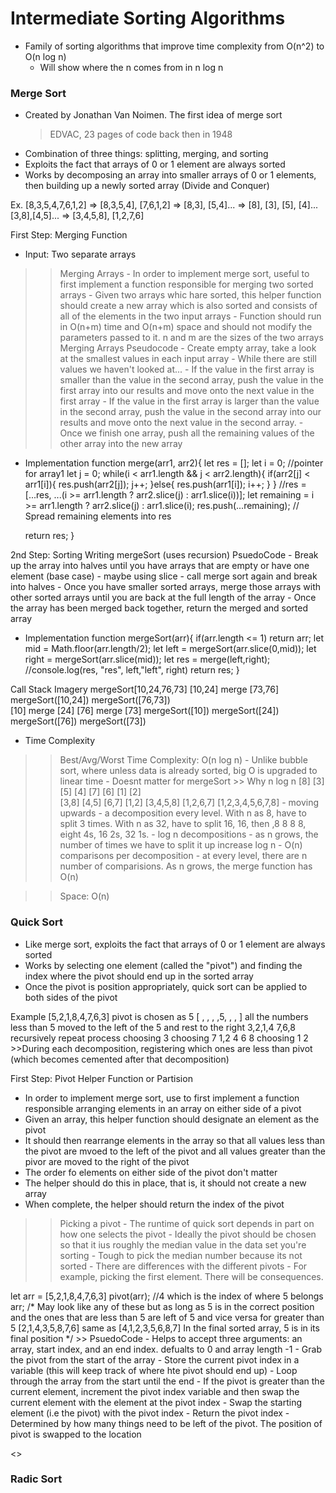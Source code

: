 # Intermediate Sorting Algorithms
- Family of sorting algorithms that improve time complexity from O(n^2) to O(n log n)
    - Will show where the n comes from in n log n
### Merge Sort
- Created by Jonathan Van Noimen. The first idea of merge sort
    > EDVAC, 23 pages of code back then in 1948
- Combination of three things: splitting, merging, and sorting
- Exploits the fact that arrays of 0 or 1 element are always sorted
- Works by decomposing an array into smaller arrays of 0 or 1 elements, then building up a newly sorted array (Divide and Conquer)

Ex.
[8,3,5,4,7,6,1,2] => [8,3,5,4], [7,6,1,2] => [8,3], [5,4]... => [8], [3], [5], [4]...
[3,8],[4,5]... => [3,4,5,8], [1,2,7,6]

First Step: Merging Function
- Input: Two separate arrays
>> Merging Arrays
    - In order to implement merge sort, useful to first implement a function responsible for merging two sorted arrays
    - Given two arrays whic hare sorted, this helper function should create a new array which is also sorted and consists of all of the elements in the two input arrays
    - Function should run in O(n+m) time and O(n+m) space and should not modify the parameters passed to it. n and m are the sizes of the two arrays
>> Merging Arrays Pseudocode
    - Create empty array, take a look at the smallest values in each input array
    - While there are still values we haven't looked at...
        - If the value in the first array is smaller than the value in the second array, push the value in the first array into our results and move onto the next value in the first array
        - If the value in the first array is larger than the value in the second array, push the value in the second array into our results and move onto the next value in the second array.
        - Once we finish one array, push all the remaining values of the other array into the new array
- Implementation
function merge(arr1, arr2){
    let res = [];
    let i = 0; //pointer for array1
    let j = 0;
    while(i < arr1.length && j < arr2.length){
        if(arr2[j] < arr1[i]){
            res.push(arr2[j]);
            j++;
        }else{
            res.push(arr1[i]);
            i++;
        }
    }
    //res = [...res, ...(i >= arr1.length ? arr2.slice(j) : arr1.slice(i))];
    let remaining = i >= arr1.length ? arr2.slice(j) : arr1.slice(i);
    res.push(...remaining); // Spread remaining elements into res

    return res;
}

2nd Step: Sorting
Writing mergeSort (uses recursion)
PsuedoCode
    - Break up the array into halves until you have arrays that are empty or have one element (base case)
        - maybe using slice
        - call merge sort again and break into halves 
    - Once you have smaller sorted arrays, merge those arrays with other sorted arrays until you are back at the full length of the array
    - Once the array has been merged back together, return the merged and sorted array

- Implementation
function mergeSort(arr){
    if(arr.length <= 1) return arr;
    let mid = Math.floor(arr.length/2);
    let left = mergeSort(arr.slice(0,mid));
    let right = mergeSort(arr.slice(mid));
    let res = merge(left,right);
    //console.log(res, "res", left,"left", right)
    return res;
}

Call Stack Imagery
                                mergeSort[10,24,76,73]
                    [10,24]                    merge                [73,76]
                mergeSort([10,24])                              mergeSort([76,73])  
        [10]        merge       [24]                    [76]        merge       [73]
    mergeSort([10])         mergeSort([24])         mergeSort([76])         mergeSort([73])   

- Time Complexity
>> Best/Avg/Worst Time Complexity: O(n log n)
    - Unlike bubble sort, where unless data is already sorted, big O is upgraded to linear time
    - Doesnt matter for mergeSort
    >> Why n log n
    [8]     [3]     [5]     [4]     [7]     [6]     [1]     [2]                              
        [3,8]           [4,5]           [6,7]           [1,2]
                [3,4,5,8]                       [1,2,6,7]
                            [1,2,3,4,5,6,7,8]
        - moving upwards
            - a decomposition every level. With n as 8, have to split 3 times. With n as 32, have to split 16, 16, then ,8 8 8 8, eight 4s, 16 2s, 32 1s.
            - log n decompositions
            - as n grows, the number of times we have to split it up increase log n
        - O(n) comparisons per decomposition
            - at every level, there are n number of comparisions. As n grows, the merge function has O(n)

>> Space: O(n)

### Quick Sort
- Like merge sort, exploits the fact that arrays of 0 or 1 element are always sorted 
- Works by selecting one element (called the "pivot") and finding the index where the pivot should end up in the sorted array
- Once the pivot is position appropriately, quick sort can be applied to both sides of the pivot

Example
                        [5,2,1,8,4,7,6,3]
                        pivot is chosen as 5
                        [ , , , ,5, , , ]
                        all the numbers less than 5 moved to the left of the 5 and rest to the right
                        3,2,1,4     7,6,8
                        recursively repeat process
                    choosing 3        choosing 7
                        1,2     4       6           8
            choosing 1
                        2
    >>During each decomposition, registering which ones are less than pivot (which becomes cemented after that decomposition)

First Step: Pivot Helper Function or Partision 
- In order to implement merge sort, use to first implement a function responsible arranging elements in an array on either side of a pivot
- Given an array, this helper function should designate an element as the pivot
- It should then rearrange elements in the array so that all values less than the pivot are mvoed to the left of the pivot and all values greater than the pivor are moved to the right of the pivot
- The order fo elements on either side of the pivot don't matter
- The helper should do this in place, that is, it should not create a new array
- When complete, the helper should return the index of the pivot
>> Picking a pivot
    - The runtime of quick sort depends in part on how one selects the pivot
    - Ideally the pivot should be chosen so that it ius roughly the median value in the data set you're sorting
        - Tough to pick the median number because its not sorted
    - There are differences with the different pivots
        - For example, picking the first element. There will be consequences.

let arr = [5,2,1,8,4,7,6,3]
pivot(arr); //4 which is the index of where 5 belongs
arr;
/* May look like any of these but as long as 5 is in the correct position and the ones that are less than 5 are left of 5 and vice versa for greater than 5
[2,1,4,3,5,8,7,6] same as [4,1,2,3,5,6,8,7]
In the final sorted array, 5 is in its final position
*/
    >> PsuedoCode
        - Helps to accept three arguments: an array, start index, and an end index. defualts to 0 and array length -1 
        - Grab the pivot from the start of the array
        - Store the current pivot index in a variable (this will keep track of where hte pivot should end up)
        - Loop through the array from the start until the end
            - If the pivot is greater than the current element, increment the pivot index variable and then swap the current element with the element at the pivot index
        - Swap the starting element (i.e the pivot) with the pivot index
        - Return the pivot index
            - Determined by how many things need to be left of the pivot. The position of pivot is swapped to the location
            
<<IMPLEMENTATION>>




### Radic Sort
